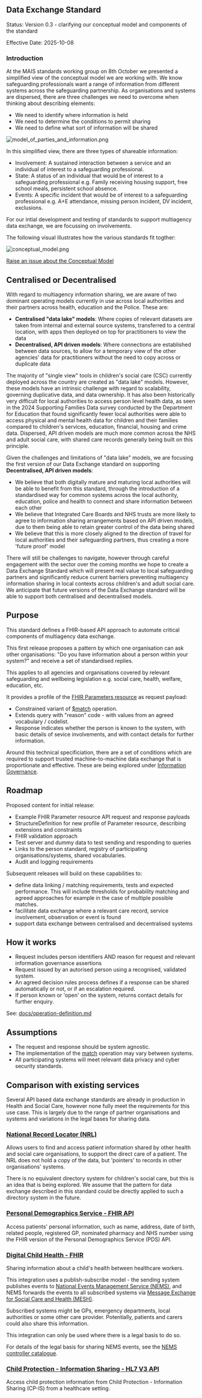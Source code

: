 ## Data Exchange Standard

Status: Version 0.3 - clarifying our conceptual model and components of the standard

Effective Date: 2025-10-08

### Introduction

At the MAIS standards working group on 8th October we presented a simplified view of the conceptual model we are working with. We know safeguarding professionals want a range of information from different systems across the safeguarding partnership. ​As organisations and systems are dispersed, there are three challenges we need to overcome when thinking about describing elements: ​
- We need to identify where information is held ​
- We need to determine the conditions to permit sharing ​
- We need to define what sort of information will be shared

![model_of_parties_and_information.png](https://github.com/SocialCareData/data-exchange-standard/blob/main/model_of_parties_and_information.png?raw=true)

In this simplified view, there are three types of shareable information:
- Involvement: A sustained interaction between a service and an individual of interest to a
safeguarding professional.
- State: A status of an individual that would be of interest to a safeguarding professional ​e.g. Family receiving housing support, free school meals, persistent school absence. ​
- ​Events: A specific incident that would be of interest to a safeguarding professional ​e.g. A+E attendance, missing person incident, DV incident, exclusions.

For our intial development and testing of standards to support multiagency data exchange, we are focussing on involvements.

The following visual illustrates how the various standards fit togther:

![conceptual_model.png](https://github.com/SocialCareData/data-exchange-standard/blob/main/conceptual_model_cropped.png?raw=true)

<a href="https://github.com/SocialCareData/data-exchange-standard/issues/new?template=content_issue.yml&title=Issue+regarding+Conceptual+Model" class="web-button" target="_blank">Raise an issue about the Conceptual Model</a>

## Centralised or Decentralised

With regard to multiagency information sharing, we are aware of two dominant operating models currently in use across local authorities and their partners across health, education and the Police. These are:

- **Centralised "data lake" models**: Where copies of relevant datasets are taken from internal and external source systems, transferred to a central location, with apps then deployed on top for practitioners to view the data
- **Decentralised, API driven models**: Where connections are established between data sources, to allow for a temporary view of the other agencies' data for practitioners without the need to copy across or duplicate data

 The majority of "single view" tools in children's social care (CSC) currently deployed across the country are created as "data lake" models. However, these models have an intrinsic challenge with regard to scalability, governing duplicative data, and data ownership. It has also been historically very difficult for local authorities to access person level health data, as seen in the 2024 Supporting Families Data survey conducted by the Department for Education that found significantly fewer local authorities were able to access physical and mental health data for children and their families compared to children's services, education, financial, housing and crime data. Dispersed, API driven models are much more common across the NHS and adult social care, with shared care records generally being built on this principle.

 Given the challenges and limitations of "data lake" models, we are focusing the first version of our Data Exchange standard on supporting **Decentralised, API driven models**:

- We believe that both digitally mature and maturing local authorities will be able to benefit from this standard, through the introduction of a standardised way for common systems across the local authority, education, police and health to connect and share information between each other
- We believe that Integrated Care Boards and NHS trusts are more likely to agree to information sharing arrangements based on API driven models, due to them being able to retain greater control of the data being shared
- We believe that this is more closely aligned to the direction of travel for local authorities and their safeguarding partners, thus creating a more 'future proof' model

There will still be challenges to navigate, however through careful engagement with the sector over the coming months we hope to create a Data Exchange Standard which will present real value to local safeguarding partners and significantly reduce current barriers preventing multiagency information sharing in local contexts across children's and adult social care. We anticipate that future versions of the Data Exchange standard will be able to support both centralised and decentralised models.

## Purpose

This standard defines a FHIR-based API approach to automate critical components of multiagency data exchange.

This first release proposes a pattern by which one organisation can ask other organisations: "Do you have information about a person within your system?" and receive a set of standardised replies.

This applies to all agencies and organisations covered by relevant safeguarding and wellbeing legislation e.g. social care, health, welfare, education, etc.

It provides a profile of the [FHIR Parameters resource](https://hl7.org/fhir/parameters.html) as request payload:

- Constrained variant of [$match](https://hl7.org/fhir/operation-patient-match.html) operation.
- Extends query with "reason" code - with values from an agreed vocabulary / codelist.
- Response indicates whether the person is known to the system, with basic details of sevice involvements, and with contact details for further information.

Around this technical specificiation, there are a set of conditions which are required to support trusted machine-to-machine data exchange that is proportionate and effective. These are being explored under [Information Governance](https://github.com/SocialCareData/taxonomy/blob/main/information_governance.md).


## Roadmap

Proposed content for initial release:
- Example FHIR Parameter resource API request and response payloads
- StructureDefinition for new profile of Parameter resource, describing extensions and constraints
- FHIR validation approach
- Test server and dummy data to test sending and responding to queries
- Links to the person standard, registry of participating organisations/systems, shared vocabularies.
- Audit and logging requirements


Subsequent releases will build on these capabilities to:

- define data linking / matching requirements, tests and expected performance. This will include thresholds for probability matching and agreed approaches for example in the case of multiple possible matches.
- facilitate data exchange where a relevant care record, service involvement, observation or event is found
- support data exchange between centralised and decentralised systems

## How it works

- Request includes person identifiers AND reason for request and relevant information governance assertions
- Request issued by an autorised person using a recognised, validated system.
- An agreed decision rules process defines if a response can be shared automatically or not, or if an escalation required.
- If person known or 'open' on the system, returns contact details for further enquiry.

See: [docs/operation-definition.md](docs/operation-definition.md)

## Assumptions

- The request and response should be system agnostic.
- The implementation of the [match](https://build.fhir.org/patient-operation-match.html) operation may vary between systems.
- All participating systems will meet relevant data privacy and cyber security standards.

## Comparison with existing services

Several API based data exchange standards are already in production in Health and Social Care, however none fully meet the requirements for this use case. This is largely due to the range of partner organisations and systems and variations in the legal bases for sharing data.

### [National Record Locator (NRL)](https://digital.nhs.uk/services/national-record-locator/)
Allows users to find and access patient information shared by other health and social care organisations, to support the direct care of a patient.
The NRL does not hold a copy of the data, but 'pointers' to records in other organisations' systems.

There is no equivalent directory system for children's social care, but this is an idea that is being explored.
We assume that the pattern for data exchange described in this standard could be directly applied to such a directory system in the future.

### [Personal Demographics Service - FHIR API](https://digital.nhs.uk/developer/api-catalogue/personal-demographics-service-fhir)
Access patients' personal information, such as name, address, date of birth, related people, registered GP, nominated pharmacy and NHS number using the FHIR version of the Personal Demographics Service (PDS) API.

### [Digital Child Health - FHIR](https://digital.nhs.uk/developer/api-catalogue/digital-child-health-fhir)
Sharing information about a child's health between healthcare workers.

This integration uses a publish-subscribe model - the sending system publishes events to [National Events Management Service (NEMS)](https://digital.nhs.uk/services/national-events-management-service), and NEMS forwards the events to all subscribed systems via [Message Exchange for Social Care and Health (MESH)](https://digital.nhs.uk/developer/guides-and-documentation/api-technologies-at-nhs-digital#mesh).

Subscribed systems might be GPs, emergency departments, local authorities or some other care provider. Potentially, patients and carers could also share this information.

This integration can only be used where there is a legal basis to do so.

For details of the legal basis for sharing NEMS events, see the [NEMS controller catalogue](https://developer.nhs.uk/apis/ems-beta/controller_catalogue.html).

### [Child Protection - Information Sharing - HL7 V3 API](https://digital.nhs.uk/developer/api-catalogue/child-protection-information-sharing-hl7-v3)
Access child protection information from Child Protection - Information Sharing (CP-IS) from a healthcare setting.





